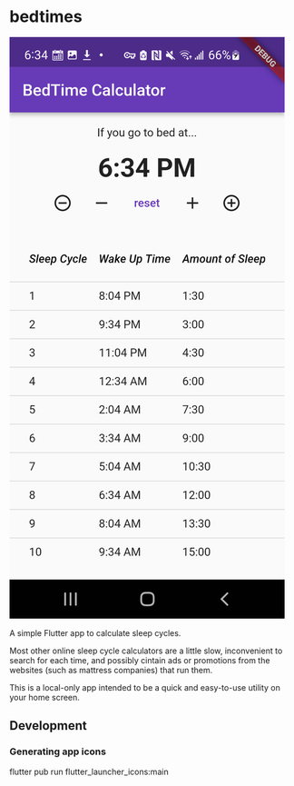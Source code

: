 # bedtimes

![a screenshot of the main app screen, showing the current time, a buttin bar for adjusting the time, and a table of the next 10 sleep cycles and their corresponding wake-up times](media/screenshot.png)

A simple Flutter app to calculate sleep cycles.

Most other online sleep cycle calculators are a little slow, inconvenient to search for each time, and possibly cintain ads or promotions from the websites (such as mattress companies) that run them.

This is a local-only app intended to be a quick and easy-to-use utility on your home screen.



## Development

### Generating app icons

flutter pub run flutter_launcher_icons:main
